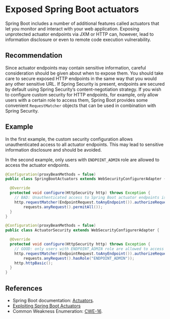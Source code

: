 # Exposed Spring Boot actuators
Spring Boot includes a number of additional features called actuators that let you monitor and interact with your web application. Exposing unprotected actuator endpoints via JXM or HTTP can, however, lead to information disclosure or even to remote code execution vulnerability.


## Recommendation
Since actuator endpoints may contain sensitive information, careful consideration should be given about when to expose them. You should take care to secure exposed HTTP endpoints in the same way that you would any other sensitive URL. If Spring Security is present, endpoints are secured by default using Spring Security’s content-negotiation strategy. If you wish to configure custom security for HTTP endpoints, for example, only allow users with a certain role to access them, Spring Boot provides some convenient `RequestMatcher` objects that can be used in combination with Spring Security.


## Example
In the first example, the custom security configuration allows unauthenticated access to all actuator endpoints. This may lead to sensitive information disclosure and should be avoided.

In the second example, only users with `ENDPOINT_ADMIN` role are allowed to access the actuator endpoints.


```java
@Configuration(proxyBeanMethods = false)
public class SpringBootActuators extends WebSecurityConfigurerAdapter {

  @Override
  protected void configure(HttpSecurity http) throws Exception {
    // BAD: Unauthenticated access to Spring Boot actuator endpoints is allowed
    http.requestMatcher(EndpointRequest.toAnyEndpoint()).authorizeRequests((requests) ->
        requests.anyRequest().permitAll());
  }
}

@Configuration(proxyBeanMethods = false)
public class ActuatorSecurity extends WebSecurityConfigurerAdapter {

  @Override
  protected void configure(HttpSecurity http) throws Exception {
    // GOOD: only users with ENDPOINT_ADMIN role are allowed to access the actuator endpoints
    http.requestMatcher(EndpointRequest.toAnyEndpoint()).authorizeRequests((requests) ->
        requests.anyRequest().hasRole("ENDPOINT_ADMIN"));
    http.httpBasic();
  }
}
```

## References
* Spring Boot documentation: [Actuators](https://docs.spring.io/spring-boot/docs/current/reference/html/production-ready-features.html).
* [Exploiting Spring Boot Actuators](https://www.veracode.com/blog/research/exploiting-spring-boot-actuators)
* Common Weakness Enumeration: [CWE-16](https://cwe.mitre.org/data/definitions/16.html).
